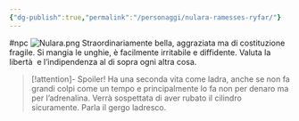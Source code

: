 ```yaml
---
{"dg-publish":true,"permalink":"/personaggi/nulara-ramesses-ryfar/"}
---
```



#npc 
![Nulara.png](/img/user/Images/Nulara.png)
Straordinariamente bella, aggraziata ma di costituzione fragile. Si mangia le unghie, è facilmente irritabile e diffidente. Valuta la libertà  e l’indipendenza al di sopra ogni altra cosa. 
> [!attention]- Spoiler!
> Ha una seconda vita come ladra, anche se non fa grandi colpi come un tempo e principalmente lo fa non per denaro ma per l’adrenalina. Verrà sospettata di aver rubato il cilindro sicuramente. Parla il gergo ladresco.
> 
